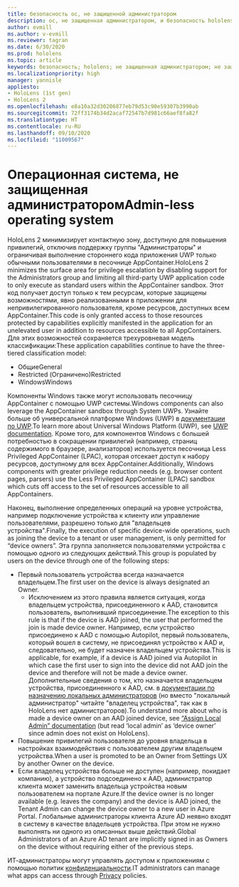 ```yaml
---
title: безопасность ос, не защищенной администратором
description: ос, не защищенная администратором, и безопасность hololens
author: evmill
ms.author: v-evmill
ms.reviewer: tagran
ms.date: 6/30/2020
ms.prod: hololens
ms.topic: article
keywords: безопасность; hololens; не защищенная администратором; не защищенная администратором; операционная система; операционная система, не защищенная администратором; ос, защищенная администратором; ос, не защищенная администратором; hololens 2; безопасность hololens2; security, hololens, adminless, admin-less, operating system, admin-less operating system, admin os, admin-less os, hololens 2, hololens2 security,
ms.localizationpriority: high
manager: yannisle
appliesto:
- HoloLens (1st gen)
- HoloLens 2
ms.openlocfilehash: e8a10a32d30206877eb79d53c90e59307b3990ab
ms.sourcegitcommit: 72ff3174b34d2acaf72547b7d981c66aef8fa82f
ms.translationtype: HT
ms.contentlocale: ru-RU
ms.lasthandoff: 09/10/2020
ms.locfileid: "11009567"
---
```

# <span data-ttu-id="65ea7-104">Операционная система, не защищенная администратором</span><span class="sxs-lookup"><span data-stu-id="65ea7-104">Admin-less operating system</span></span>

<span data-ttu-id="65ea7-105">HoloLens 2 минимизирует контактную зону, доступную для повышения привилегий, отключив поддержку группы "Администраторы" и ограничивая выполнение стороннего кода приложения UWP только обычными пользователями в песочнице AppContainer.</span><span class="sxs-lookup"><span data-stu-id="65ea7-105">HoloLens 2 minimizes the surface area for privilege escalation by disabling support for the Administrators group and limiting all third-party UWP application code to only execute as standard users within the AppContainer sandbox.</span></span> <span data-ttu-id="65ea7-106">Этот код получает доступ только к тем ресурсам, которые защищены возможностями, явно реализованными в приложении для непривилегированного пользователя, кроме ресурсов, доступных всем AppContainer.</span><span class="sxs-lookup"><span data-stu-id="65ea7-106">This code is only granted access to those resources protected by capabilities explicitly manifested in the application for an unelevated user in addition to resources accessible to all AppContainers.</span></span>
<span data-ttu-id="65ea7-107">Для этих возможностей сохраняется трехуровневая модель классификации:</span><span class="sxs-lookup"><span data-stu-id="65ea7-107">These application capabilities continue to have the three-tiered classification model:</span></span>
  * <span data-ttu-id="65ea7-108">Общие</span><span class="sxs-lookup"><span data-stu-id="65ea7-108">General</span></span>
  * <span data-ttu-id="65ea7-109">Restricted (Ограничено)</span><span class="sxs-lookup"><span data-stu-id="65ea7-109">Restricted</span></span>
  * <span data-ttu-id="65ea7-110">Windows</span><span class="sxs-lookup"><span data-stu-id="65ea7-110">Windows</span></span>

<span data-ttu-id="65ea7-111">Компоненты Windows также могут использовать песочницу AppContainer с помощью UWP системы.</span><span class="sxs-lookup"><span data-stu-id="65ea7-111">Windows components can also leverage the AppContainer sandbox through System UWPs.</span></span> <span data-ttu-id="65ea7-112">Узнайте больше об универсальной платформе Windows (UWP) в [документации по UWP](https://docs.microsoft.com/windows/uwp/).</span><span class="sxs-lookup"><span data-stu-id="65ea7-112">To learn more about Universal Windows Platform (UWP), see [UWP documentation](https://docs.microsoft.com/windows/uwp/).</span></span> <span data-ttu-id="65ea7-113">Кроме того, для компонентов Windows с большей потребностью в сокращении привилегий (например, страниц содержимого в браузере, анализаторов) используется песочница Less Privileged AppContainer (LPAC), которая отсекает доступ к набору ресурсов, доступному для всех AppContainer.</span><span class="sxs-lookup"><span data-stu-id="65ea7-113">Additionally, Windows components with greater privilege reduction needs (e.g. browser content pages, parsers) use the Less Privileged AppContainer (LPAC) sandbox which cuts off access to the set of resources accessible to all AppContainers.</span></span>

<span data-ttu-id="65ea7-114">Наконец, выполнение определенных операций на уровне устройства, например подключение устройства к клиенту или управление пользователями, разрешено только для "владельцев устройства".</span><span class="sxs-lookup"><span data-stu-id="65ea7-114">Finally, the execution of specific device-wide operations, such as joining the device to a tenant or user management, is only permitted for “device owners”.</span></span> <span data-ttu-id="65ea7-115">Эта группа заполняется пользователями устройства с помощью одного из следующих действий.</span><span class="sxs-lookup"><span data-stu-id="65ea7-115">This group is populated by users on the device through one of the following steps:</span></span>
  * <span data-ttu-id="65ea7-116">Первый пользователь устройства всегда назначается владельцем.</span><span class="sxs-lookup"><span data-stu-id="65ea7-116">The first user on the device is always designated an Owner.</span></span> 
    * <span data-ttu-id="65ea7-117">Исключением из этого правила является ситуация, когда владельцем устройства, присоединенного к AAD, становится пользователь, выполнивший присоединение.</span><span class="sxs-lookup"><span data-stu-id="65ea7-117">The exception to this rule is that if the device is AAD joined, the user that performed the join is made device owner.</span></span> <span data-ttu-id="65ea7-118">Например, если устройство присоединено к AAD с помощью Autopilot, первый пользователь, который вошел в систему, не присоединял устройство к AAD и, следовательно, не будет назначен владельцем устройства.</span><span class="sxs-lookup"><span data-stu-id="65ea7-118">This is applicable, for example, if a device is AAD joined via Autopilot in which case the first user to sign into the device did not AAD join the device and therefore will not be made a device owner.</span></span> <span data-ttu-id="65ea7-119">Дополнительные сведения о том, кто назначается владельцем устройства, присоединенного к AAD, см. в [документации по назначению локальных администраторов](https://docs.microsoft.com/azure/active-directory/devices/assign-local-admin) (но вместо "локальный администратор" читайте "владелец устройства", так как в HoloLens нет администраторов).</span><span class="sxs-lookup"><span data-stu-id="65ea7-119">To understand more about who is made a device owner on an AAD joined device, see [“Assign Local Admin” documentation](https://docs.microsoft.com/azure/active-directory/devices/assign-local-admin) (but read ‘local admin’ as ‘device owner’ since admin does not exist on HoloLens).</span></span>
  * <span data-ttu-id="65ea7-120">Повышение привилегий пользователя до уровня владельца в настройках взаимодействия с пользователем другим владельцем устройства.</span><span class="sxs-lookup"><span data-stu-id="65ea7-120">When a user is promoted to be an Owner from Settings UX by another Owner on the device.</span></span>
  * <span data-ttu-id="65ea7-121">Если владелец устройства больше не доступен (например, покидает компанию), а устройство подсоединено к AAD, администратор клиента может заменить владельца устройства новым пользователем на портале Azure.</span><span class="sxs-lookup"><span data-stu-id="65ea7-121">If the device owner is no longer available (e.g. leaves the company) and the device is AAD joined, the Tenant Admin can change the device owner to a new user in Azure Portal.</span></span>
<span data-ttu-id="65ea7-122">Глобальные администраторы клиента Azure AD неявно входят в систему в качестве владельцев устройства. При этом не нужно выполнять ни одного из описанных выше действий.</span><span class="sxs-lookup"><span data-stu-id="65ea7-122">Global Administrators of an Azure AD tenant are implicitly signed in as Owners on the device without requiring either of the previous steps.</span></span> 

<span data-ttu-id="65ea7-123">ИТ-администраторы могут управлять доступом к приложениям с помощью политик [конфиденциальности](https://docs.microsoft.com/windows/client-management/mdm/policy-csp-privacy).</span><span class="sxs-lookup"><span data-stu-id="65ea7-123">IT administrators can manage what apps can access through [Privacy](https://docs.microsoft.com/windows/client-management/mdm/policy-csp-privacy) policies.</span></span> 
